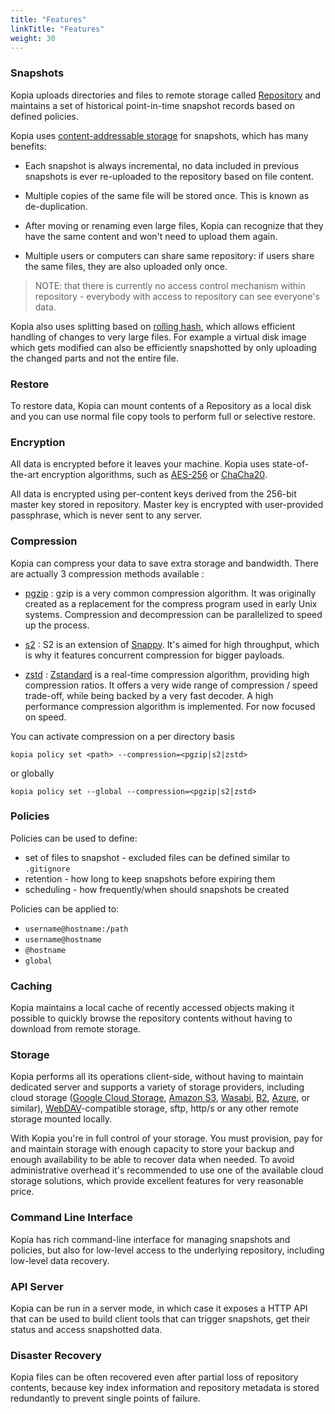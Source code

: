 ```yaml
---
title: "Features"
linkTitle: "Features"
weight: 30
---
```


### Snapshots

Kopia uploads directories and files to remote storage called [Repository](../architecture/) and maintains a set of historical point-in-time snapshot records based on defined policies.

Kopia uses [content-addressable storage](https://en.wikipedia.org/wiki/Content-addressable%20storage) for snapshots, which has many benefits:

* Each snapshot is always incremental, no data included in previous snapshots is ever re-uploaded to the repository based on file content.

* Multiple copies of the same file will be stored once. This is known as de-duplication.

* After moving or renaming even large files, Kopia can recognize that they have the same content and won't need to upload them again.

* Multiple users or computers can share same repository: if users share the same files, they are also uploaded only once.

> NOTE: that there is currently no access control mechanism within repository - everybody with access to repository can see everyone's data.

Kopia also uses splitting based on [rolling hash](https://en.wikipedia.org/wiki/Rolling_hash), which allows efficient handling of changes to very large files. For example a virtual disk image which gets modified can also be efficiently snapshotted by only uploading the changed parts and not the entire file.

### Restore

To restore data, Kopia can mount contents of a Repository as a local disk and you can use normal file copy tools to perform full or selective restore.

### Encryption

All data is encrypted before it leaves your machine. Kopia uses state-of-the-art encryption algorithms, such as [AES-256](https://en.wikipedia.org/wiki/AES256) or [ChaCha20](https://en.wikipedia.org/wiki/ChaCha20).

All data is encrypted using per-content keys derived from the 256-bit master key stored in repository. Master key is encrypted with user-provided passphrase, which is never sent to any server.

### Compression

Kopia can compress your data to save extra storage and bandwidth. There are actually 3 compression methods available :

* [pgzip](https://github.com/klauspost/pgzip) : gzip is a very common compression algorithm. It was originally created as a replacement for the compress program used in early Unix systems.
Compression and decompression can be parallelized to speed up the process.

* [s2](https://github.com/klauspost/compress/tree/master/s2) : S2 is an extension of [Snappy](https://github.com/google/snappy). It's aimed for high throughput, which is why it features concurrent compression for bigger payloads.

* [zstd](https://github.com/klauspost/compress/tree/master/zstd) : [Zstandard](https://facebook.github.io/zstd/) is a real-time compression algorithm, providing high compression ratios. It offers a very wide range of compression / speed trade-off, while being backed by a very fast decoder. A high performance compression algorithm is implemented. For now focused on speed.

You can activate compression on a per directory basis

```shell
kopia policy set <path> --compression=<pgzip|s2|zstd>
```

or globally

```shell
kopia policy set --global --compression=<pgzip|s2|zstd>
```

### Policies

Policies can be used to define:

* set of files to snapshot - excluded files can be defined similar to `.gitignore`
* retention - how long to keep snapshots before expiring them
* scheduling - how frequently/when should snapshots be created

Policies can be applied to:

* `username@hostname:/path`
* `username@hostname`
* `@hostname`
* `global`

### Caching

Kopia maintains a local cache of recently accessed objects making it possible to quickly browse the repository contents without having to download from remote storage.

### Storage

Kopia performs all its operations client-side, without having to maintain dedicated server and supports a variety of storage providers, including cloud storage ([Google Cloud Storage](https://cloud.google.com/storage), [Amazon S3](https://aws.amazon.com/s3), [Wasabi](https://wasabi.com), [B2](https://www.backblaze.com/b2/cloud-storage.html), [Azure](https://azure.microsoft.com/fr-fr/services/storage/), or similar), [WebDAV](https://en.wikipedia.org/wiki/WebDAV)-compatible storage, sftp, http/s or any other remote storage mounted locally.

With Kopia you're in full control of your storage. You must provision, pay for and maintain storage with enough capacity to store your backup and enough availability to be able to recover data when needed. To avoid administrative overhead it's recommended to use one of the available cloud storage solutions, which provide excellent features for very reasonable price.

### Command Line Interface

Kopia has rich command-line interface for managing snapshots and policies, but also for low-level access to the underlying repository, including low-level data recovery.

### API Server

Kopia can be run in a server mode, in which case it exposes a HTTP API that can be used to build client tools that can trigger snapshots, get their status and access snapshotted data.

### Disaster Recovery

Kopia files can be often recovered even after partial loss of repository contents, because key index information and repository metadata is stored redundantly to prevent single points of failure.

